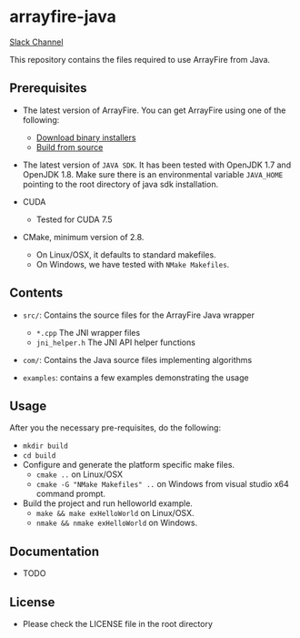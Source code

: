 arrayfire-java
==============

[Slack Channel](https://join.slack.com/t/arrayfire-org/shared_invite/enQtMjI4MjIzMDMzMTczLWM4ODIyZjA3YmY3NWEwMjk2N2Q0YTQyNGMwZmU4ZjkxNGU0MjYzYmUzYTg3ZTM0MDQxOTE2OTJjNGVkOGEwN2M)

This repository contains the files required to use ArrayFire from Java.

Prerequisites
---------------

- The latest version of ArrayFire. You can get ArrayFire using one of the following:
    - [Download binary installers](http://www.arrayfire.com/download)
    - [Build from source](https://github.com/arrayfire/arrayfire)

- The latest version of `JAVA SDK`. It has been tested with OpenJDK 1.7 and OpenJDK 1.8. Make sure there is an environmental variable `JAVA_HOME` pointing to the root directory of java sdk installation.

- CUDA
    - Tested for CUDA 7.5

- CMake, minimum version of 2.8.
	- On Linux/OSX, it defaults to standard makefiles.
	- On Windows, we have tested with `NMake Makefiles`.

Contents
---------------

- `src/`: Contains the source files for the ArrayFire Java wrapper
    - `*.cpp` The JNI wrapper files
    - `jni_helper.h` The JNI API helper functions

- `com/`: Contains the Java source files implementing algorithms

- `examples`: contains a few examples demonstrating the usage

Usage
----------------

After you the necessary pre-requisites, do the following:

- `mkdir build`
- `cd build`
- Configure and generate the platform specific make files.
	- `cmake ..` on Linux/OSX
	- `cmake -G "NMake Makefiles" ..` on Windows from visual studio x64 command prompt.
- Build the project and run helloworld example.
	- `make && make exHelloWorld` on Linux/OSX.
	- `nmake && nmake exHelloWorld` on Windows.

Documentation
---------------
- TODO

License
---------------

- Please check the LICENSE file in the root directory
